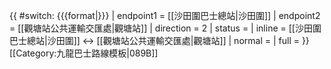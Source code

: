 {{ #switch: {{{format|}}}
  | endpoint1 = [[沙田圍巴士總站|沙田圍]]
  | endpoint2 = [[觀塘站公共運輸交匯處|觀塘站]]
  | direction = 2
  | status =
  | inline = [[沙田圍巴士總站|沙田圍]] ↔ [[觀塘站公共運輸交匯處|觀塘站]]
  | normal =
  | full =
}}<noinclude>[[Category:九龍巴士路線模板|089B]]</noinclude>
